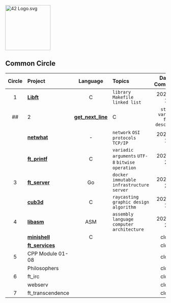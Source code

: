 <p><img src="https://upload.wikimedia.org/wikipedia/commons/8/8d/42_Logo.svg" alt="42 Logo.svg" width="142"></p>

## Common Circle

| Circle | Project                                | Language | Topics                                           | Date of Completion |
| :----: | :------------------------------------- | :------: | :----------------------------------------------- | :----------------: |
|   1    | [**Libft**](./Libft)                   |    C     | `library` `Makefile` `linked list`               |   2022. 02. 15.    |
##|   2    | [**get_next_line**](./2_get_next_line) |    C     | `static variable` `file descriptor`              |   2020. 04. 10.    |
|        | [**netwhat**](./2_netwhat)             |    -     | `network` `OSI protocols` `TCP/IP`               |   2020. 04. 10.    |
|        | [**ft_printf**](./2_ft_printf)         |    C     | `variadic arguments` `UTF-8` `bitwise operation` |   2020. 05. 29.    |
|   3    | [**ft_server**](./3_ft_server)         |    Go    | `docker` `immutable infrastructure` `server`     |   2020. 08. 23.    |
|        | [**cub3d**](./3_cub3d)                 |    C     | `raycasting` `graphic design` `algorithm`        |   2020. 11. 10.    |
|   4    | [**libasm**](./4_libasm)               |   ASM    | `assembly language` `computer architecture`      |   2020. 12. 22.    |
|        | [**minishell**](./4_minishell)         |    C     |                                                  |       closed       |
|        | [**ft_services**](./4_ft_services)     |          |                                                  |       closed       |
|   5    | CPP Module 01-08                       |          |                                                  |       closed       |
|        | Philosophers                           |          |                                                  |       closed       |
|   6    | ft_irc                                 |          |                                                  |       closed       |
|        | webserv                                |          |                                                  |       closed       |
|   7    | ft_transcendence                       |          |                                                  |       closed       |
